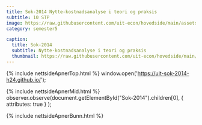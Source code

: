 ```yaml
---
title: Sok-2014 Nytte-kostnadsanalyse i teori og praksis
subtitle: 10 STP
image: https://raw.githubusercontent.com/uit-econ/hovedside/main/assets/img/Sok-2014.jpg
category: semester5

caption:
  title: Sok-2014
  subtitle: Nytte-kostnadsanalyse i teori og praksis
  thumbnail: https://raw.githubusercontent.com/uit-econ/hovedside/main/assets/img/Sok-2014.jpg
---
```

{% include nettsideApnerTop.html %}
window.open('https://uit-sok-2014-h24.github.io/');

{% include nettsideApnerMid.html %}
observer.observe(document.getElementById("Sok-2014").children[0], { attributes: true } );

{% include nettsideApnerBunn.html %}
